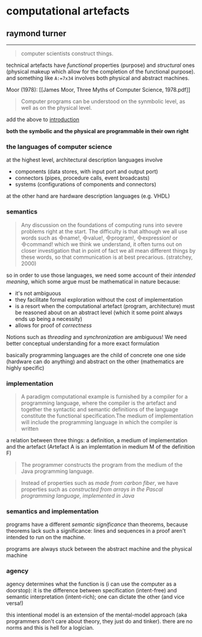 # computational artefacts

## raymond turner

---

> computer scientists construct things.

technical artefacts have _functional_ properties (purpose) and _structural_ ones (physical makeup which allow for the completion of the functional purpose). and something like `A:=7x34` involves both physical and abstract machines.

Moor (1978): [[James Moor, Three Myths of Computer Science, 1978.pdf]]

> Computer programs can be understood on the synmbolic level, as well as on the physical level.

add the above to [introduction](../../outline/outline.md#introduction)

__both the symbolic and the physical are programmable in their own right__

### the languages of computer science

at the highest level, architectural description languages involve

- components (data stores, with input port and output port)
- connectors (pipes, procedure calls, event broadcasts)
- systems (configurations of components and connectors)

at the other hand are hardware description languages (e.g. VHDL)

### semantics

> Any discussion on the foundations of computing runs into severe problems right at the start. The difficulty is that although we all use words such as name!, value!, program!, expression! or command! which we think we understand, it often turns out on closer investigation that in point of fact we all mean different things by these words, so that communication is at best precarious. (stratchey, 2000)

so in order to use those languages, we need some account of their _intended meaning_, which some argue must be mathematical in nature because:
- it's not ambiguous
- they facilitate formal exploration without the cost of implementation
- is a resort when the computational artefact (program, architecture) must be reasoned about on an abstract level (which it some point always ends up being a necessity)
- allows for proof of _correctness_

Notions such as _threading_ and _synchronization_ are ambiguous! We need better conceptual understanding for a more exact formulation

basically programming languages are the child of concrete one one side (hardware can do anything) and abstract on the other (mathematics are highly specific)

### implementation

> A paradigm computational example is furnished by a compiler for a programming language, where the compiler is the artefact and together the syntactic and semantic definitions of the language constitute the functional specification.The medium of implementation will include the programming language in which the compiler is written

a relation between three things: a definition, a medium of implementation and the artefact (Artefact A is an implemtation in medium M of the definition F)

> The programmer constructs the program from the medium of the Java programming language.

> Instead of properties such as _made from carbon fiber_, we have properties such as _constructed from arrays in the Pascal programming language, implemented in Java_

### semantics and implementation

programs have a different _semantic significance_ than theorems, because theorems lack such a significance: lines and sequences in a proof aren't intended to run on the machine.

programs are always stuck between the abstract machine and the physical machine

### agency

agency determines what the function is (i can use the computer as a doorstop): it is the difference between specification (intent-free) and semantic interpretation (intent-rich); one can dictate the other (and vice versa!)

this intentional model is an extension of the mental-model approach (aka programmers don't care about theory, they just do and tinker). there are no norms and this is hell for a logician.